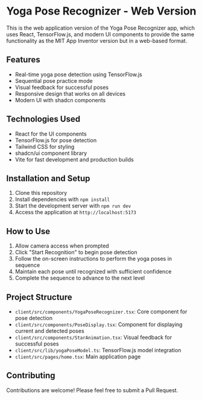 # Yoga Pose Recognizer - Web Version

This is the web application version of the Yoga Pose Recognizer app, which uses React, TensorFlow.js, and modern UI components to provide the same functionality as the MIT App Inventor version but in a web-based format.

## Features

- Real-time yoga pose detection using TensorFlow.js
- Sequential pose practice mode
- Visual feedback for successful poses
- Responsive design that works on all devices
- Modern UI with shadcn components

## Technologies Used

- React for the UI components
- TensorFlow.js for pose detection
- Tailwind CSS for styling
- shadcn/ui component library
- Vite for fast development and production builds

## Installation and Setup

1. Clone this repository
2. Install dependencies with `npm install`
3. Start the development server with `npm run dev`
4. Access the application at `http://localhost:5173`

## How to Use

1. Allow camera access when prompted
2. Click "Start Recognition" to begin pose detection
3. Follow the on-screen instructions to perform the yoga poses in sequence
4. Maintain each pose until recognized with sufficient confidence
5. Complete the sequence to advance to the next level

## Project Structure

- `client/src/components/YogaPoseRecognizer.tsx`: Core component for pose detection
- `client/src/components/PoseDisplay.tsx`: Component for displaying current and detected poses
- `client/src/components/StarAnimation.tsx`: Visual feedback for successful poses
- `client/src/lib/yogaPoseModel.ts`: TensorFlow.js model integration
- `client/src/pages/home.tsx`: Main application page

## Contributing

Contributions are welcome! Please feel free to submit a Pull Request.